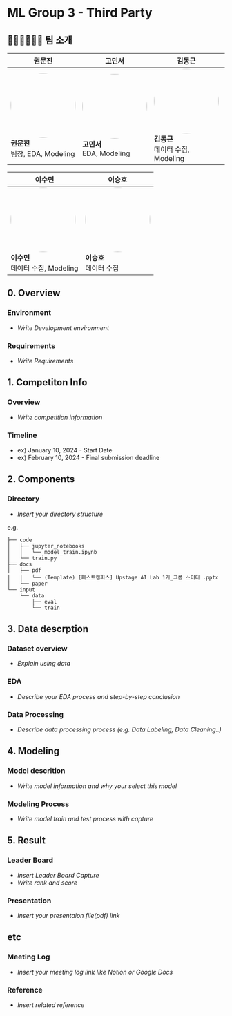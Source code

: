 # ML Group 3 - Third Party

## 🧑‍💼👩‍💼👨‍💼 팀 소개

| 권문진 | 고민서 | 김동근 | 허예경 |
|--------|--------|--------|--------|
| <img src="https://avatars.githubusercontent.com/u/156163982?v=4" width="150" height="150" style="border-radius:50%"><br>**권문진**<br>팀장, EDA, Modeling | <img src="https://github.com/user-attachments/assets/51c8687d-50eb-4cde-a502-da2e56fcf36b" width="150" height="150" style="border-radius:50%"><br>**고민서**<br>EDA, Modeling | <img src="https://avatars.githubusercontent.com/u/156163982?v=4" width="150" height="150" style="border-radius:50%"><br>**김동근**<br>데이터 수집, Modeling | <img src="https://avatars.githubusercontent.com/u/156163982?v=4" width="150" height="150" style="border-radius:50%"><br>**허예경**<br>데이터 수집, Modeling |

| 이수민 | 이승호 |
|--------|--------|
| <img src="https://avatars.githubusercontent.com/u/156163982?v=4" width="150" height="150" style="border-radius:50%"><br>**이수민**<br>데이터 수집, Modeling | <img src="https://avatars.githubusercontent.com/u/156163982?v=4" width="150" height="150" style="border-radius:50%"><br>**이승호**<br>데이터 수집 |



## 0. Overview
### Environment
- _Write Development environment_

### Requirements
- _Write Requirements_

## 1. Competiton Info

### Overview

- _Write competition information_

### Timeline

- ex) January 10, 2024 - Start Date
- ex) February 10, 2024 - Final submission deadline

## 2. Components

### Directory

- _Insert your directory structure_

e.g.
```
├── code
│   ├── jupyter_notebooks
│   │   └── model_train.ipynb
│   └── train.py
├── docs
│   ├── pdf
│   │   └── (Template) [패스트캠퍼스] Upstage AI Lab 1기_그룹 스터디 .pptx
│   └── paper
└── input
    └── data
        ├── eval
        └── train
```

## 3. Data descrption

### Dataset overview

- _Explain using data_

### EDA

- _Describe your EDA process and step-by-step conclusion_

### Data Processing

- _Describe data processing process (e.g. Data Labeling, Data Cleaning..)_

## 4. Modeling

### Model descrition

- _Write model information and why your select this model_

### Modeling Process

- _Write model train and test process with capture_

## 5. Result

### Leader Board

- _Insert Leader Board Capture_
- _Write rank and score_

### Presentation

- _Insert your presentaion file(pdf) link_

## etc

### Meeting Log

- _Insert your meeting log link like Notion or Google Docs_

### Reference

- _Insert related reference_
